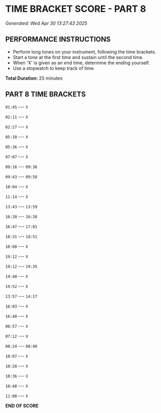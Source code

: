 # TIME BRACKET SCORE - PART 8
*Generated: Wed Apr 30 13:27:43 2025*

## PERFORMANCE INSTRUCTIONS
- Perform long tones on your instrument, following the time brackets.
- Start a tone at the first time and sustain until the second time.
- When 'X' is given as an end time, determine the ending yourself.
- Use a stopwatch to keep track of time.

**Total Duration:** 25 minutes

## PART 8 TIME BRACKETS

`01:45` --- `X`

`02:11` --- `X`

`02:27` --- `X`

`05:10` --- `X`

`05:36` --- `X`

`07:07` --- `X`

`09:16` --- `09:36`

`09:43` --- `09:58`

`10:04` --- `X`

`11:14` --- `X`

`13:43` --- `13:59`

`16:20` --- `16:38`

`16:47` --- `17:01`

`18:31` --- `18:51`

`18:60` --- `X`

`19:12` --- `X`

`19:12` --- `19:35`

`19:40` --- `X`

`19:52` --- `X`

`13:57` --- `14:17`

`16:03` --- `X`

`16:40` --- `X`

`06:57` --- `X`

`07:12` --- `X`

`08:24` --- `08:40`

`10:07` --- `X`

`10:20` --- `X`

`10:36` --- `X`

`10:48` --- `X`

`11:00` --- `X`

**END OF SCORE**

